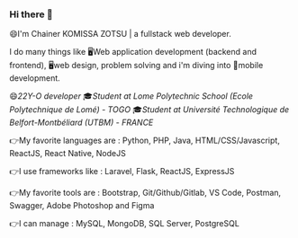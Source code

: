 ### Hi there 👋


😄I'm Chainer KOMISSA ZOTSU | a fullstack web developer. 

I do many things like 🖥️Web application development (backend and frontend), 🖥️web design, problem solving and i'm diving into 📱mobile development.

😄*22Y-O developer* 
🎓*Student at Lome Polytechnic School (Ecole Polytechnique de Lomé) - TOGO*
🎓*Student at Université Technologique de Belfort-Montbéliard (UTBM) - FRANCE*


 
👉My favorite languages are : 
Python, PHP, Java, HTML/CSS/Javascript, ReactJS, React Native, NodeJS


👉I use frameworks like : 
Laravel, Flask, ReactJS, ExpressJS


👉My favorite tools are : 
Bootstrap, Git/Github/Gitlab, VS Code, Postman, Swagger, Adobe Photoshop and Figma


👉I can manage : 
MySQL, MongoDB, SQL Server, PostgreSQL


